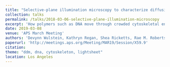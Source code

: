 ```yaml
---
title: "Selective-plane illumination microscopy to characterize diffusion of DNA in cytoskeletal networks"
collection: talks
permalink: /talks/2018-03-06-selective-plane-illumination-microscopy
excerpt: 'How polymers such as DNA move through crowded cytoskeletal environments has yet to be fully understood. New techniques to quantitatively characterize how the dynamics may differ from simple diffusion and to link those anomalous dynamics of DNA to properties of the crowding cytoskeletal network are required. Here we demonstrate a technique that measures the ensemble and single molecule dynamics over a large range of time and length scales. We use selective-plane illumination microscopy (SPIM) to observe the dynamics of fluorescently labeled DNA molecules in varying networks of actin and microtubules. Due to the Gaussian nature of the excitation light-sheet, we use single molecule tracking in the region with high optical sectioning and capture ensemble dynamics in the regions with low optical sectioning. We use differential dynamic microscopy (DDM) to analyze ensemble dynamics. Using SPIM and DDM, we efficiently obtain single-molecule and ensemble dynamics from the same time-series of images. Additionally, we can image and measure the dynamics of the three-dimensional network. Our use of single-molecule tracking and DDM on the same image acquired with SPIM could be extended to characterizing in vivo dynamics or other complex fluids with non-ergodic behavior.'
date: 2019-03-08
venue: 'APS March Meeting'
authors: 'Devynn Wulstein, Kathryn Regan, Shea Ricketts, Rae M. Robertson-Anderson, Ryan McGorty'
paperurl: 'http://meetings.aps.org/Meeting/MAR19/Session/X59.9'
citation: 
theme: "ddm, dna, cytoskeleton, lightsheet"
location: Los Angeles
---
```


